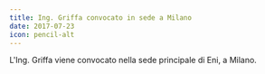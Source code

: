 ```yaml
---
title: Ing. Griffa convocato in sede a Milano
date: 2017-07-23
icon: pencil-alt
---
```


L'Ing. Griffa viene convocato nella sede principale di Eni, a Milano.
